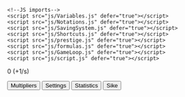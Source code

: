<!DOCTYPE html>
<html lang="en">
  <head>
    <meta charset="utf-8" />
    <!--CSS imports-->
    <link rel="stylesheet" href="css/style.css" />

    <!--JS imports-->
    <script src="js/Variables.js" defer="true"></script>
    <script src="js/Notations.js" defer="true"></script>
    <script src="js/SavingSystem.js" defer="true"></script>
    <script src="js/Shortcuts.js" defer="true"></script>
    <script src="js/prestige.js" defer="true"></script>
    <script src="js/formulas.js" defer="true"></script>
    <script src="js/GameLoop.js" defer="true"></script>
    <script src="js/script.js" defer="true"></script>
  </head>
  <body>
    <p><span id="number">0</span> (+<span id="number/s">1</span>/s)</p>
    <div id="options-row">
      <button class="tabButton" onclick="tab(1)">
        Multipliers
      </button>
      <button class="tabButton" onclick="tab(2)">
        Settings
      </button>
      <button class="tabButton" onclick="tab(3)">
        Statistics
      </button>
      <button class="tabButton invisible" onmousedown="tab(4);this.className='tabButton'">
        Sike
      </button>
    </div>
    <div id="tab1" style="display:none">
      <div id="multiplierListMain">
        <!--<div>
          <button onclick="buyMultiplier(1)" class="normalButton unbuyable">
            Buy 1 for<br /><span id="mult1Cost">10</span>
          </button>
          <p>
            Multiplier 1
          </p>
          <p>Amount: <span id="mult1Amount"></span></p>
          <p>x<span id="mult1Boost">1</span> (+BRUH/s)</p>
        </div>-->
        <div></div>
      </div>
      <div>
        <p>
          Multiplier Prestiges (<span id="multiplierPrestiges">0</span>):
          Requires
          <span id="multiplierPrestigeRequirement">250</span>
        </p>
        <button class="normalButton unbuyable" onclick="multiplierPrestige()">
          Do a Multiplier Prestige
        </button>
      </div>
    </div>
    <div id="tab2" style="display:none">
      <div>
        Coming soon...
      </div>
      <a href="/ChangeLog.html">Change Log</a>
    </div>
    <div id="tab3" style="display:none"></div>
    <div id="tab4" style="display:none">
      <p>
        <!--You have <span id="prestigePoints">0</span> Prestige Points, translating
        to a 1x multiplier to Mutliplier Boost Growth.-->Haha, not the easter
        egg anymore...
      </p>
      <div style="display:flex">
      <div id="shh" class="invisible" style="width:50px;height:50px" onclick="this.className=''">
        Clever...
      </div>
        <div class="invisible" style="margin-left:20px;font-size:250px" onclick="if(get('shh').className==='')this.className=''">
          You found the EASTER EGG!
      </div>
    </div>
    </div>
  </body>
</html>

